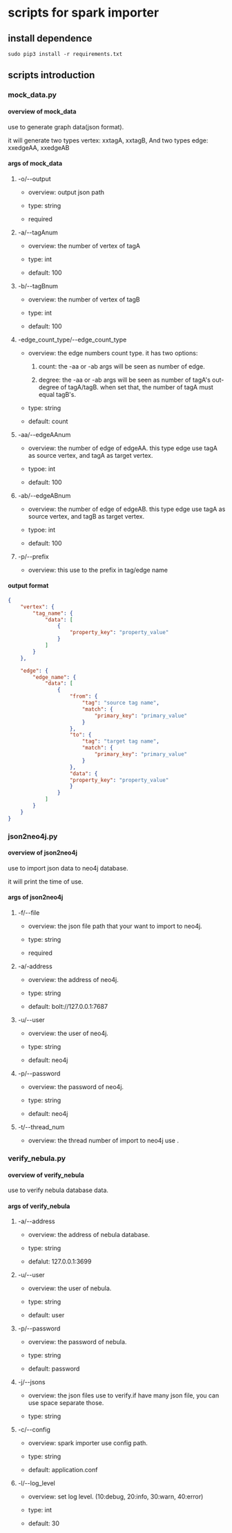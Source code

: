 # scripts for spark importer

## install dependence

```shell
sudo pip3 install -r requirements.txt
```

## scripts introduction

### mock_data.py

#### overview of mock_data

use to generate graph data(json format).

it will generate two types vertex: xxtagA, xxtagB, And two types edge: xxedgeAA, xxedgeAB

#### args of mock_data

1. -o/--output

    - overview: output json path

    - type: string

    - required

2. -a/--tagAnum

    - overview: the number of vertex of tagA

    - type: int

    - default: 100

3. -b/--tagBnum

    - overview: the number of vertex of tagB

    - type: int

    - default: 100

4. -edge_count_type/--edge_count_type

    - overview: the edge numbers count type. it has two options:

        1. count: the -aa or -ab args will be seen as number of edge.

        2. degree: the -aa or -ab args will be seen as number of tagA's out-degree of tagA/tagB. when set that, the number of tagA must equal tagB's.

    - type: string

    - default: count

5. -aa/--edgeAAnum

    - overview: the number of edge of edgeAA. this type edge use tagA as source vertex, and tagA as target vertex.

    - typoe: int

    - default: 100

6. -ab/--edgeABnum

    - overview: the number of edge of edgeAB. this type edge use tagA as source vertex, and tagB as target vertex.

    - typoe: int

    - default: 100

7. -p/--prefix

    - overview: this use to the prefix in tag/edge name

#### output format

```json
{
    "vertex": {
        "tag_name": {
            "data": [
                {
                    "property_key": "property_value"
                }
            ]
        }
    },

    "edge": {
        "edge_name": {
            "data": [
                {
                    "from": {
                        "tag": "source tag name",
                        "match": {
                            "primary_key": "primary_value"
                        }
                    },
                    "to": {
                        "tag": "target tag name",
                        "match": {
                            "primary_key": "primary_value"
                        }
                    },
                    "data": {
                    "property_key": "property_value"
                    }
                }
            ]
        }
    }
}
```

### json2neo4j.py

#### overview of json2neo4j

use to import json data to neo4j database.

it will print the time of use.

#### args of json2neo4j

1. -f/--file

    - overview: the json file path that your want to import to neo4j.

    - type: string

    - required

2. -a/-address

    - overview: the address of neo4j.

    - type: string

    - default: bolt://127.0.0.1:7687

3. -u/--user

    - overview: the user of neo4j.

    - type: string

    - default: neo4j

4. -p/--password

    - overview: the password of neo4j.

    - type: string

    - default: neo4j

5. -t/--thread_num

    - overview: the thread number of import to neo4j use .

### verify_nebula.py

#### overview of verify_nebula

use to verify nebula database data.

#### args of verify_nebula

1. -a/--address

    - overview: the address of nebula database.

    - type: string

    - defalut: 127.0.0.1:3699

2. -u/--user

    - overview: the user of nebula.

    - type: string

    - default: user

3. -p/--password

    - overview: the password of nebula.

    - type: string

    - default: password

4. -j/--jsons

    - overview: the json files use to verify.if have many json file, you can use space separate those.

    - type: string

5. -c/--config

    - overview: spark importer use config path.

    - type: string

    - default: application.conf

6. -l/--log_level

    - overview: set log level. (10:debug, 20:info, 30:warn, 40:error)

    - type: int

    - default: 30
